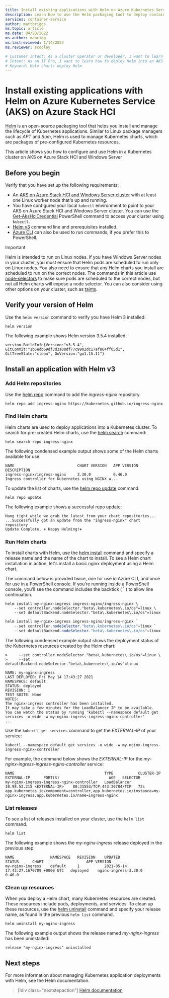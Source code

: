 ```yaml
---
title: Install existing applications with Helm on Azure Kubernetes Service on Azure Stack HCI
description: Learn how to use the Helm packaging tool to deploy containers on Azure Kubernetes Service on Azure Stack HCI or Windows Server clusters
services: container-service
author: mattbriggs
ms.topic: article
ms.date: 04/20/2022
ms.author: mabrigg 
ms.lastreviewed: 1/14/2022
ms.reviewer: scooley

# Customer intent: As a cluster operator or developer, I want to learn how to deploy Helm into an AKS-HCI cluster and then install and manage applications using Helm charts.
# Intent: As an IT Pro, I want to learn how to deploy Helm into an AKS-HCI cluster so that I can use Helm charts to install and manage applications.
# Keyword: Helm charts deploy Helm
---
```


# Install existing applications with Helm on Azure Kubernetes Service (AKS) on Azure Stack HCI

[Helm][helm] is an open-source packaging tool that helps you install and manage the lifecycle of Kubernetes applications. Similar to Linux package managers such as *APT* and *Sum*, Helm is used to manage Kubernetes charts, which are packages of pre-configured Kubernetes resources.

This article shows you how to configure and use Helm in a Kubernetes cluster on AKS on Azure Stack HCI and Windows Server 

## Before you begin

Verify that you have set up the following requirements:

* An [AKS on Azure Stack HCI and Windows Server cluster](./setup.md) with at least one Linux worker node that's up and running.
* You have configured your local `kubectl` environment to point to your AKS on Azure Stack HCI and Windows Server cluster. You can use the [Get-AksHciCredential](./reference/ps/get-akshcicredential.md) PowerShell command to access your cluster using `kubectl`.
* [Helm v3](https://helm.sh/docs/intro/install/) command line and prerequisites installed.
* [Azure CLI](/cli/azure/install-azure-cli) can also be used to run commands, if you prefer this to PowerShell.

> [!IMPORTANT]
> Helm is intended to run on Linux nodes. If you have Windows Server nodes in your cluster, you must ensure that Helm pods are scheduled to run only on Linux nodes. You also need to ensure that any Helm charts you install are scheduled to run on the correct nodes. The commands in this article use [node-selectors](./adapt-apps-mixed-os-clusters.md#node-selector) to make sure pods are scheduled to the correct nodes, but not all Helm charts will expose a node selector. You can also consider using other options on your cluster, such as [taints](./adapt-apps-mixed-os-clusters.md#taints-and-tolerations).

## Verify your version of Helm

Use the `helm version` command to verify you have Helm 3 installed:

```console
helm version
```

The following example shows Helm version 3.5.4 installed:

```output
version.BuildInfo{Version:"v3.5.4", GitCommit:"1b5edb69df3d3a08df77c9902dc17af864ff05d1", GitTreeState:"clean", GoVersion:"go1.15.11"}
```

## Install an application with Helm v3

### Add Helm repositories

Use the [helm repo][helm-repo-add] command to add the *ingress-nginx* repository.

```console
helm repo add ingress-nginx https://kubernetes.github.io/ingress-nginx
```

### Find Helm charts

Helm charts are used to deploy applications into a Kubernetes cluster. To search for pre-created Helm charts, use the [helm search][helm-search] command:

```console
helm search repo ingress-nginx
```

The following condensed example output shows some of the Helm charts available for use:

```output
NAME                            CHART VERSION   APP VERSION     DESCRIPTION                                       
ingress-nginx/ingress-nginx     3.30.0          0.46.0          Ingress controller for Kubernetes using NGINX a...
```

To update the list of charts, use the [helm repo update][helm-repo-update] command.

```console
helm repo update
```

The following example shows a successful repo update:

```output
Hang tight while we grab the latest from your chart repositories...
...Successfully got an update from the "ingress-nginx" chart repository
Update Complete. ⎈ Happy Helming!⎈
```

### Run Helm charts

To install charts with Helm, use the [helm install][helm-install-command] command and specify a release name and the name of the chart to install. To see a Helm chart installation in action, let's install a basic nginx deployment using a Helm chart.

The command below is provided twice, one for use in Azure CLI, and once for use in a PowerShell console. If you're running inside a PowerShell console, you'll see the command includes the backtick ( ` ) to allow line continuation.

```console
helm install my-nginx-ingress ingress-nginx/ingress-nginx \
    --set controller.nodeSelector."beta\.kubernetes\.io/os"=linux \
    --set defaultBackend.nodeSelector."beta\.kubernetes\.io/os"=linux
```

```powershell
helm install my-nginx-ingress ingress-nginx/ingress-nginx `
    --set controller.nodeSelector."beta\.kubernetes\.io/os"=linux `
    --set defaultBackend.nodeSelector."beta\.kubernetes\.io/os"=linux
```

The following condensed example output shows the deployment status of the Kubernetes resources created by the Helm chart:

```output
>     --set controller.nodeSelector."beta\.kubernetes\.io/os"=linux \
>     --set defaultBackend.nodeSelector."beta\.kubernetes\.io/os"=linux

NAME: my-nginx-ingress
LAST DEPLOYED: Fri May 14 17:43:27 2021
NAMESPACE: default
STATUS: deployed
REVISION: 1
TEST SUITE: None
NOTES:
The nginx-ingress controller has been installed.
It may take a few minutes for the LoadBalancer IP to be available.
You can watch the status by running 'kubectl --namespace default get services -o wide -w my-nginx-ingress-ingress-nginx-controller'
...
```

Use the `kubectl get services` command to get the *EXTERNAL-IP* of your service:

```console
kubectl --namespace default get services -o wide -w my-nginx-ingress-ingress-nginx-controller
```

For example, the command below shows the *EXTERNAL-IP* for the *my-nginx-ingress-ingress-nginx-controller* service:

```output
NAME                                        TYPE           CLUSTER-IP   EXTERNAL-IP      PORT(S)                      AGE   SELECTOR
my-nginx-ingress-ingress-nginx-controller   LoadBalancer   10.98.53.215 <EXTERNAL-IP>    80:31553/TCP,443:30784/TCP   72s   app.kubernetes.io/component=controller,app.kubernetes.io/instance=my-nginx-ingress,app.kubernetes.io/name=ingress-nginx
```

### List releases

To see a list of releases installed on your cluster, use the `helm list` command.

```console
helm list
```

The following example shows the *my-nginx-ingress* release deployed in the previous step:

```output
NAME            	NAMESPACE	REVISION	UPDATED                             	STATUS  	CHART               	APP VERSION
my-nginx-ingress	default  	1       	2021-05-14 17:43:27.1670709 +0000 UTC	deployed	nginx-ingress-3.30.0	0.46.0 
```

### Clean up resources

When you deploy a Helm chart, many Kubernetes resources are created. These resources include pods, deployments, and services. To clean up these resources, use the [helm uninstall][helm-cleanup] command and specify your release name, as found in the previous `helm list` command.

```console
helm uninstall my-nginx-ingress
```

The following example output shows the release named *my-nginx-ingress* has been uninstalled:

```output
release "my-nginx-ingress" uninstalled
```

## Next steps

For more information about managing Kubernetes application deployments with Helm, see the Helm documentation.

> [!div class="nextstepaction"]
> [Helm documentation][helm-documentation]

<!-- LINKS - external -->
[helm]: https://github.com/kubernetes/helm/
[helm-cleanup]: https://helm.sh/docs/intro/using_helm/#helm-uninstall-uninstalling-a-release
[helm-documentation]: https://helm.sh/docs/
[helm-install]: https://helm.sh/docs/intro/install/
[helm-install-command]: https://helm.sh/docs/intro/using_helm/#helm-install-installing-a-package
[helm-repo-add]: https://helm.sh/docs/intro/quickstart/#initialize-a-helm-chart-repository
[helm-search]: https://helm.sh/docs/intro/using_helm/#helm-search-finding-charts
[helm-repo-update]: https://helm.sh/docs/intro/using_helm/#helm-repo-working-with-repositories
            
<!-- LINKS - internal -->
[node-selectors]: adapt-apps-mixed-os-clusters.md#node-selector
[taints]: adapt-apps-mixed-os-clusters.md#taints-and-tolerations
